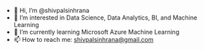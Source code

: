 - 👋 Hi, I’m @shivpalsinhrana
- 👀 I’m interested in Data Science, Data Analytics, BI, and Machine Learning
- 🌱 I’m currently learning Microsoft Azure Machine Learning
- 📫 How to reach me: shivpalsinhrana@gmail.com

<!---
shivpalsinhrana/shivpalsinhrana is a ✨ special ✨ repository because its `README.md` (this file) appears on your GitHub profile.
You can click the Preview link to take a look at your changes.
--->
